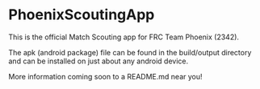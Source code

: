 # PhoenixScoutingApp
This is the official Match Scouting app for FRC Team Phoenix (2342).

The apk (android package) file can be found in the build/output directory and can be installed on just about any android device.

More information coming soon to a README.md near you!

